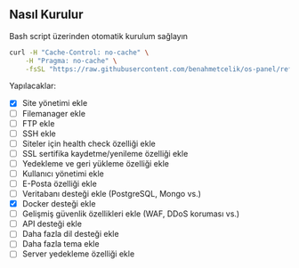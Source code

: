 ## Nasıl Kurulur

Bash script üzerinden otomatik kurulum sağlayın
 ```bash
curl -H "Cache-Control: no-cache" \
     -H "Pragma: no-cache" \
     -fsSL "https://raw.githubusercontent.com/benahmetcelik/os-panel/refs/heads/main/install.sh" | bash 
   ```


Yapılacaklar:
- [x] Site yönetimi ekle
- [ ] Filemanager ekle
- [ ] FTP ekle
- [ ] SSH ekle
- [ ] Siteler için health check özelliği ekle
- [ ] SSL sertifika kaydetme/yenileme özelliği ekle
- [ ] Yedekleme ve geri yükleme özelliği ekle
- [ ] Kullanıcı yönetimi ekle
- [ ] E-Posta özelliği ekle
- [ ] Veritabanı desteği ekle (PostgreSQL, Mongo vs.)
- [x] Docker desteği ekle
- [ ] Gelişmiş güvenlik özellikleri ekle (WAF, DDoS koruması vs.)
- [ ] API desteği ekle
- [ ] Daha fazla dil desteği ekle
- [ ] Daha fazla tema ekle
- [ ] Server yedekleme özelliği ekle
